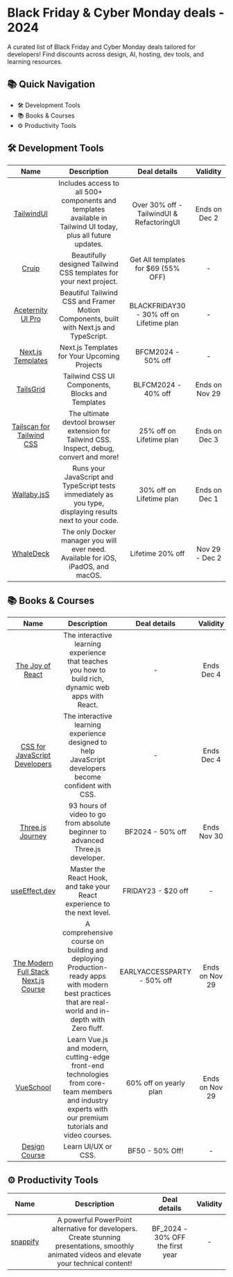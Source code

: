 # Black Friday & Cyber Monday deals - 2024

A curated list of Black Friday and Cyber Monday deals tailored for developers! Find discounts across design, AI, hosting, dev tools, and learning resources.

## 📚 Quick Navigation
* 🛠️ Development Tools
* 📚 Books & Courses
* ⚙️ Productivity Tools

## 🛠️ Development Tools

| **Name** | **Description**| **Deal details** | **Validity** |
| :-:|:-:|:-:|:-:|
| [TailwindUI](https://tailwindui.com/) | Includes access to all 500+ components and templates available in Tailwind UI today, plus all future updates. | Over 30% off - TailwindUI & RefactoringUI | Ends on Dec 2 |
| [Cruip](https://cruip.com/) | Beautifully designed Tailwind CSS templates for your next project. | Get All templates for $69 (55% OFF) | - |
| [Aceternity UI Pro](https://pro.aceternity.com/) | Beautiful Tailwind CSS and Framer Motion Components, built with Next.js and TypeScript. | BLACKFRIDAY30 - 30% off on Lifetime plan | - |
| [Next.js Templates](https://nextjs-templates.com/) | Next.js Templates for Your Upcoming Projects | BFCM2024 - 50% off | - |
| [TailsGrid](https://tailgrids.com/) | Tailwind CSS UI Components, Blocks and Templates | BLFCM2024 - 40% off | Ends on Nov 29 |
| [Tailscan for Tailwind CSS](https://tailscan.com/) | The ultimate devtool browser extension for Tailwind CSS. Inspect, debug, convert and more! | 25% off on Lifetime plan | Ends on Dec 3 |
| [Wallaby.jsS](https://wallabyjs.com/) | Runs your JavaScript and TypeScript tests immediately as you type, displaying results next to your code. | 30% off on Lifetime plan | Ends on Dec 1 |
| [WhaleDeck](https://apple.co/3NQJi4w) | The only Docker manager you will ever need. Available for iOS, iPadOS, and macOS. | Lifetime 20% off | Nov 29 - Dec 2 |

## 📚 Books & Courses

| **Name** | **Description**| **Deal details** | **Validity** |
| :-:|:-:|:-:|:-:|
| [The Joy of React](https://www.joyofreact.com/) | The interactive learning experience that teaches you how to build rich, dynamic web apps with React. | - | Ends Dec 4 |
| [CSS for JavaScript Developers](https://css-for-js.dev/) | The interactive learning experience designed to help JavaScript developers become confident with CSS. | - | Ends Dec 4 |
| [Three.js Journey](https://css-for-js.dev/) | 93 hours of video to go from absolute beginner to advanced Three.js developer. | BF2024 - 50% off | Ends Nov 30 |
| [useEffect.dev](https://useeffect.dev/) | Master the React Hook, and take your React experience to the next level. | FRIDAY23 - $20 off | - |
| [The Modern Full Stack Next.js Course](https://www.nextjscourse.dev/) | A comprehensive course on building and deploying Production-ready apps with modern best practices that are real-world and in-depth with Zero fluff. | EARLYACCESSPARTY - 50% off | Ends on Nov 29 |
| [VueSchool](https://vueschool.io/) | Learn Vue.js and modern, cutting-edge front-end technologies from core-team members and industry experts with our premium tutorials and video courses. | 60% off on yearly plan | Ends on Nov 29 |
| [Design Course](https://designcourse.com/) | Learn UI/UX or CSS. | BF50 - 50% Off! | - |

## ⚙️ Productivity Tools

| **Name** | **Description**| **Deal details** | **Validity** |
| :-:|:-:|:-:|:-:|
| [snappify](https://snappify.com/) | A powerful PowerPoint alternative for developers. Create stunning presentations, smoothly animated videos and elevate your technical content! | BF_2024 - 30% OFF the first year | - |
